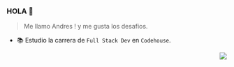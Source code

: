 ### HOLA 👋
> Me llamo Andres ! y me gusta los desafios.
- 📚 Estudio la carrera de `Full Stack Dev` en `Codehouse`.

<div align="right" width="200">
<img src="https://media4.giphy.com/media/Y4ak9Ki2GZCbJxAnJD/200w.gif?cid=82a1493bzkjjf09uid60061wxp1kus2e4zb78bvvj3qpwq3m&ep=v1_gifs_related&rid=200w.gif&ct=g" />
</div>